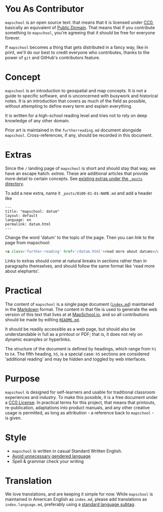 # You As Contributor

`mapschool` is an open source text: that means that it is licensed under
[CC0](http://creativecommons.org/publicdomain/zero/1.0/), basically an equivalent
of [Public Domain](http://en.wikipedia.org/wiki/Public_domain). That means
that if you contribute something to `mapschool`, you're agreeing that it should
be free for everyone forever.

If `mapschool` becomes a thing that gets distributed in a fancy way, like
in print, we'll do our best to credit everyone who contributes, thanks to
the power of `git` and GitHub's contributors feature.

# Concept

`mapschool` is an introduction to geospatial and map concepts. It is not a guide
to specific software, and is unconcerned with busywork and historical notes. It
is an introduction that covers as much of the field as possible, without attempting to define every term and explain everything.

It is written for a high-school reading level and tries not to rely on deep knowledge of any other domain.

Prior art is maintained in the `furtherreading.md` document alongside `mapschool`. Cross-references, if any, should be recorded in this document.

# Extras

Since the `/` landing page of `mapschool` is short and should stay that way,
we have an escape hatch: _extras_. These are additional articles that provide
more detail to certain concepts. See [existing extras under the `_posts` directory](https://github.com/tmcw/mapschool/tree/gh-pages/_posts).

To add a new extra, name it `_posts/0100-01-01-NAME.md` and add a header like

```
---
title: "mapschool: datum"
layout: default
language: en
permalink: datum.html
---
```

Change the word 'datum' to the topic of the page. Then you can link to the page
from mapschool:

```html
<a class='further-reading' href='/datum.html'>read more about datums</a>
```

Links to extras should come at natural breaks in sections rather than in paragraphs
themselves, and should follow the same format like 'read more about elephants'.

# Practical

The content of `mapschool` is a single page document ([`index.md`](https://github.com/tmcw/mapschool/blob/gh-pages/index.md)) maintained in the [Markdown](http://daringfireball.net/projects/markdown/) format. The content in that file is used to generate the web version of this text that lives at at [MapSchool.io](http://mapschool.io/), and so all contributions should be made by editing [`README.md`](https://github.com/tmcw/mapschool/blob/gh-pages/README.md).

It should be readily accessible as a web page, but should also be understandable
in full as a printout or PDF; that is, it does not rely on dynamic examples or hyperlinks.

The structure of the document is defined by headings, which range from `h1` to
`h4`. The fifth heading, `h5`, is a special case: `h5` sections are considered
'additional reading' and may be hidden and toggled by web interfaces.

# Purpose

`mapschool` is designed for self-learners and usable for traditional classroom
experiences and industry. To make this possible, it is a free document under a
[CC0 License](http://creativecommons.org/publicdomain/zero/1.0/). In practical terms for
this project, that means that printouts, re-publication, adaptations into
product manuals, and any other creative usage is permitted, as long as attribution - a reference back to `mapschool` - is given.

# Style

* `mapschool` is written in casual Standard Written English.
* [Avoid unnecessary gendered language](http://writingcenter.unc.edu/handouts/gender-sensitive-language/)
* Spell & grammar check your writing

# Translation

We love translations, and are keeping it simple for now. While `mapschool` is
maintained in American English as `index.md`, please add translations as
`index.language.md`, preferably using a [standard language subtag](http://people.w3.org/rishida/utils/subtags/).
